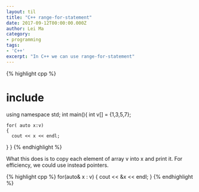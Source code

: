 ```yaml
---
layout: til
title: "C++ range-for-statement"
date: 2017-09-12T00:00:00.000Z
author: Lei Ma
category:
- programming
tags:
- 'C++'
excerpt: "In C++ we can use range-for-statement"
---
```


{% highlight cpp %}
# include <iostream>
using namespace std;
int main(){
    int v[] = {1,3,5,7};

    for( auto x:v)
    {
      cout << x << endl;
   }
}
{% endhighlight %}

What this does is to copy each element of array v into x and print it. For efficiency, we could use instead pointers.

{% highlight cpp %} for(auto& x : v) { cout << &x << endl; } {% endhighlight %}

<script src="//repl.it/embed/LAIt/5.js">
</script>

